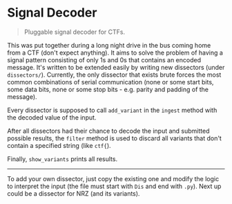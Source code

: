 # Signal Decoder

> Pluggable signal decoder for CTFs.

This was put together during a long night drive in the bus coming home from a CTF (don't expect anything). It aims to solve the problem of having a signal pattern consisting of only 1s and 0s that contains an encoded message. It's written to be extended easily by writing new dissectors (under `dissectors/`). Currently, the only dissector that exists brute forces the most common combinations of serial communication (none or some start bits, some data bits, none or some stop bits - e.g. parity and padding of the message).

Every dissector is supposed to call `add_variant` in the `ingest` method with the decoded value of the input.

After all dissectors had their chance to decode the input and submitted possible results, the `filter` method is used to discard all variants that don't contain a specified string (like `ctf{`).

Finally, `show_variants` prints all results.

---

To add your own dissector, just copy the existing one and modify the logic to interpret the input (the file must start with `Dis` and end with `.py`). Next up could be a dissector for NRZ (and its variants).
